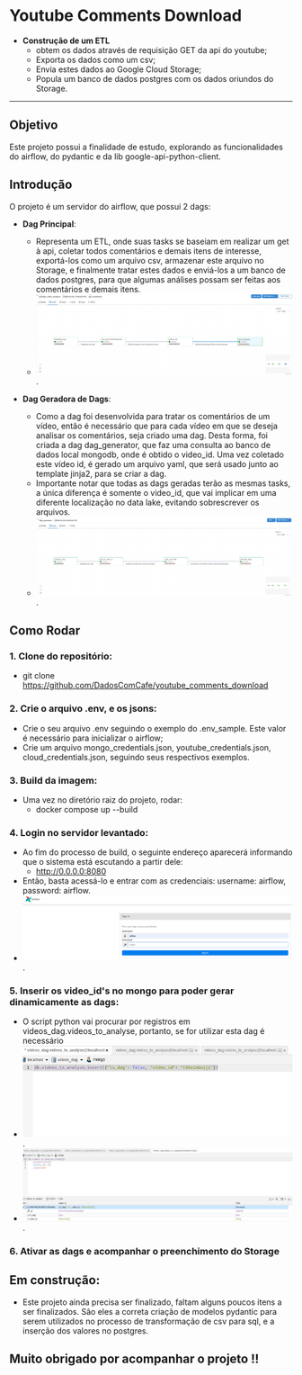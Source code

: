 # Youtube Comments Download
* __Construção de um ETL__
    - obtem os dados através de requisição GET da api do youtube;
    - Exporta os dados como um csv;
    - Envia estes dados ao Google Cloud Storage;
    - Popula um banco de dados postgres com os dados oriundos do Storage.

---------------------
## Objetivo
Este projeto possui a finalidade de estudo, explorando as funcionalidades do airflow, do pydantic e da lib google-api-python-client.

## Introdução
O projeto é um servidor do airflow, que possui 2 dags:
- __Dag Principal__:
    - Representa um ETL, onde suas tasks se baseiam em realizar um get à api, coletar todos comentários e demais itens de interesse, exportá-los como um arquivo csv, armazenar este arquivo no Storage, e finalmente tratar estes dados e enviá-los a um banco de dados postgres, para que algumas análises possam ser feitas aos comentários e demais itens.
    - ![tasks da dag principal](images/tasks_da_dag_principal.png "Exemplo de como as tasks se organizam").

- __Dag Geradora de Dags__:
    - Como a dag foi desenvolvida para tratar os comentários de um vídeo, então é necessário que para cada vídeo em que se deseja analisar os comentários, seja criado uma dag. Desta forma, foi criada a dag dag_generator, que faz uma consulta ao banco de dados local mongodb, onde é obtido o video_id. Uma vez coletado este vídeo id, é gerado um arquivo yaml, que será usado junto ao template jinja2, para se criar a dag.
    - Importante notar que todas as dags geradas terão as mesmas tasks, a única diferença é somente o video_id, que vai implicar em uma diferente localização no data lake, evitando sobrescrever os arquivos.
    - ![tasks da dag geradora de dags](images/tasks_da_dag_generator.png "Exemplo de como as tasks se organizam").

## Como Rodar
### 1. Clone do repositório:
- git clone https://github.com/DadosComCafe/youtube_comments_download

### 2. Crie o arquivo .env, e os jsons:
- Crie o seu arquivo .env seguindo o exemplo do .env_sample. Este valor é necessário para inicializar o airflow;
- Crie um arquivo mongo_credentials.json, youtube_credentials.json, cloud_credentials.json, seguindo seus respectivos exemplos.

### 3. Build da imagem:
- Uma vez no diretório raiz do projeto, rodar:
    - docker compose up --build

### 4. Login no servidor levantado:
- Ao fim do processo de build, o seguinte endereço aparecerá informando que o sistema está escutando a partir dele:
    - http://0.0.0.0:8080
- Então, basta acessá-lo e entrar com as credenciais: username: airflow, password: airflow.
- ![página de login](images/login_airflow.png "Página de login").

### 5. Inserir os video_id's no mongo para poder gerar dinamicamente as dags:
- O script python vai procurar por registros em videos_dag.videos_to_analyse, portanto, se for utilizar esta dag é necessário
- ![inserindo registro](images/inserindo_registros_em_video_to_analyse.png "Inserindo registro").
- ![lendo registro](images/obtendo_registros_de_videos_to_analyse.png "Obtendo registro").

### 6. Ativar as dags e acompanhar o preenchimento do Storage


## Em construção:
- Este projeto ainda precisa ser finalizado, faltam alguns poucos itens a ser finalizados. São eles a correta criação de modelos pydantic para serem utilizados no processo de transformação de csv para sql, e a inserção dos valores no postgres.

## Muito obrigado por acompanhar o projeto !!
